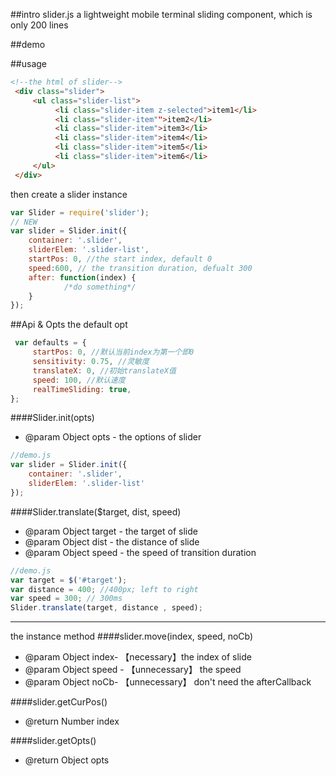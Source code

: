 ##intro
slider.js a lightweight mobile terminal sliding component, which is only 200 lines

##demo


##usage
```html
<!--the html of slider-->
 <div class="slider">
     <ul class="slider-list">
          <li class="slider-item z-selected">item1</li>
          <li class="slider-item"">item2</li>
          <li class="slider-item">item3</li>
          <li class="slider-item">item4</li>
          <li class="slider-item">item5</li>
          <li class="slider-item">item6</li>
     </ul>          
 </div>
```
then create a slider instance
```javascript
var Slider = require('slider');
// NEW 
var slider = Slider.init({
    container: '.slider',
    sliderElem: '.slider-list',
    startPos: 0, //the start index, default 0
    speed:600, // the transition duration, defualt 300
    after: function(index) {
            /*do something*/
    }
});
```


##Api & Opts
the default opt
```javascript
 var defaults = {
     startPos: 0, //默认当前index为第一个即0
     sensitivity: 0.75, //灵敏度
     translateX: 0, //初始translateX值
     speed: 100, //默认速度
     realTimeSliding: true,
};
```

####Slider.init(opts)
- @param  Object opts  - the options of slider
```javascript
//demo.js
var slider = Slider.init({
    container: '.slider',
    sliderElem: '.slider-list'
});

```

####Slider.translate($target, dist, speed)
- @param  Object target - the target of slide
- @param  Object dist - the distance of slide
- @param  Object speed - the speed of transition duration
```javascript
//demo.js
var target = $('#target');
var distance = 400; //400px; left to right
var speed = 300; // 300ms
Slider.translate(target, distance , speed);
```


----
the instance method
####slider.move(index, speed, noCb)
- @param  Object index- 【necessary】the index of slide
- @param  Object speed - 【unnecessary】 the speed
- @param  Object noCb-  【unnecessary】 don't need the afterCallback


####slider.getCurPos()
- @return Number  index

####slider.getOpts()
- @return Object opts


